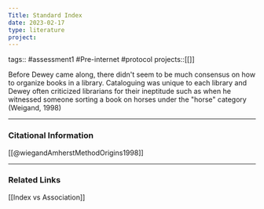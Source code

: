 ```yaml
---
Title: Standard Index
date: 2023-02-17
type: literature
project:
---
```

tags:: #assessment1 #Pre-internet #protocol 
projects::[[]]


Before Dewey came along, there didn't seem to be much consensus on how to organize books in a library. Cataloguing was unique to each library and Dewey often criticized librarians for their ineptitude such as when he witnessed someone sorting a book on horses under the "horse" category (Weigand, 1998)

---
### Citational Information

[[@wiegandAmherstMethodOrigins1998]]

---

### Related Links

[[Index vs Association]]